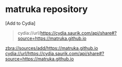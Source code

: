 # matruka repository

[Add to Cydia]
> cydia://url/https://cydia.saurik.com/api/share#?source=https://matruka.github.io



<a href="Add to Zebra">
zbra://sources/add/https://matruka.github.io
</a>

<a href="Add to Sileo">
cydia://url/https://cydia.saurik.com/api/share#?source=https://matruka.github.io
</a>